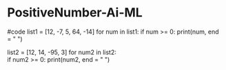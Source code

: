 # PositiveNumber-Ai-ML
#code
list1 = [12, -7, 5, 64, -14]
for num in list1:
    if num >= 0:
       print(num, end = " ")
       
list2 = [12, 14, -95, 3]
for num2 in list2:   
    if num2 >= 0:
       print(num2, end = " ")
